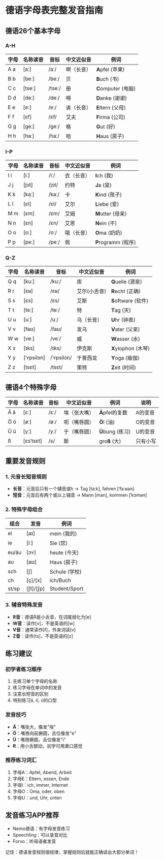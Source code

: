 # 德语字母表完整发音指南

## 德语26个基本字母

### A-H
| 字母 | 名称读音 | 音标 | 中文近似音 | 例词 |
|------|----------|------|------------|------|
| A a | [aː] | /aː/ | 啊（长音） | **A**pfel (苹果) |
| B b | [beː] | /beː/ | 贝 | **B**uch (书) |
| C c | [tseː] | /tseː/ | 册 | **C**omputer (电脑) |
| D d | [deː] | /deː/ | 嘚 | **D**anke (谢谢) |
| E e | [eː] | /eː/ | 诶（长音） | **E**ltern (父母) |
| F f | [ɛf] | /ɛf/ | 艾夫 | **F**irma (公司) |
| G g | [geː] | /geː/ | 格 | **G**ut (好) |
| H h | [haː] | /haː/ | 哈 | **H**aus (房子) |

### I-P
| 字母 | 名称读音 | 音标 | 中文近似音 | 例词 |
|------|----------|------|------------|------|
| I i | [iː] | /iː/ | 衣（长音） | **I**ch (我) |
| J j | [jɔt] | /jɔt/ | 约特 | **J**a (是) |
| K k | [kaː] | /kaː/ | 卡 | **K**ind (孩子) |
| L l | [ɛl] | /ɛl/ | 艾尔 | **L**iebe (爱) |
| M m | [ɛm] | /ɛm/ | 艾姆 | **M**utter (母亲) |
| N n | [ɛn] | /ɛn/ | 艾恩 | **N**ein (不) |
| O o | [oː] | /oː/ | 哦（长音） | **O**ma (奶奶) |
| P p | [peː] | /peː/ | 佩 | **P**rogramm (程序) |

### Q-Z
| 字母 | 名称读音 | 音标 | 中文近似音 | 例词 |
|------|----------|------|------------|------|
| Q q | [kuː] | /kuː/ | 库 | **Q**uelle (源泉) |
| R r | [ɛʁ] | /ɛʁ/ | 艾尔(小舌音) | **R**echt (正确) |
| S s | [ɛs] | /ɛs/ | 艾斯 | **S**oftware (软件) |
| T t | [teː] | /teː/ | 特 | **T**ag (天) |
| U u | [uː] | /uː/ | 乌（长音） | **U**hr (钟表) |
| V v | [faʊ] | /faʊ/ | 发乌 | **V**ater (父亲) |
| W w | [veː] | /veː/ | 威 | **W**asser (水) |
| X x | [ɪks] | /ɪks/ | 伊克斯 | **X**ylophon (木琴) |
| Y y | [ˈʏpsilɔn] | /ˈʏpsilɔn/ | 于普西龙 | **Y**oga (瑜伽) |
| Z z | [tsɛt] | /tsɛt/ | 策特 | **Z**eit (时间) |

## 德语4个特殊字母

| 字母 | 名称读音 | 音标 | 中文近似音 | 例词 | 说明 |
|------|----------|------|------------|------|------|
| Ä ä | [ɛː] | /ɛː/ | 埃（张大嘴） | **Ä**pfel的复数 | A的变音 |
| Ö ö | [øː] | /øː/ | 呃（嘴唇圆） | **Ö**l (油) | O的变音 |
| Ü ü | [yː] | /yː/ | 于（嘴唇圆） | **Ü**bung (练习) | U的变音 |
| ß | [ɛsˈtsɛt] | /s/ | 斯 | gro**ß** (大) | 只有小写 |

## 重要发音规则

### 1. 元音长短音规则
- **长音**：元音后只有一个辅音或h → Tag [taːk], fahren [ˈfaːʁən]
- **短音**：元音后有两个或以上辅音 → Mann [man], kommen [ˈkɔmən]

### 2. 特殊字母组合
| 组合 | 发音 | 例词 |
|------|------|------|
| ei | [aɪ] | mein (我的) |
| ie | [iː] | Sie (您) |
| eu/äu | [ɔʏ] | heute (今天) |
| au | [aʊ] | Haus (房子) |
| sch | [ʃ] | Schule (学校) |
| ch | [ç]/[x] | ich/Buch |
| st/sp | [ʃt]/[ʃp] | Student/Sport |

### 3. 辅音特殊发音
- **R音**：德语R是小舌音，在词尾弱化为[ɐ]
- **W音**：读作[v]，不是英语的[w]
- **V音**：通常读作[f]，外来词读[v]
- **Z音**：读作[ts]，不是英语的[z]

## 练习建议

### 初学者练习顺序
1. 先练习单个字母的名称
2. 练习字母在单词中的发音
3. 注意长短音的区别
4. 特别练习ä, ö, ü的口型

### 发音技巧
- **Ä**：嘴张大，像发"埃"
- **Ö**：嘴唇向前撅圆，舌位像发"e"
- **Ü**：嘴唇撅圆，舌位像发"i"
- **R**：用小舌颤动，初学可用漱口感觉

### 推荐练习词汇
1. 字母A：Apfel, Abend, Arbeit
2. 字母E：Eltern, essen, Ende
3. 字母I：ich, immer, Internet
4. 字母O：Oma, oder, oben
5. 字母U：und, Uhr, unten

## 发音练习APP推荐
- Nemo德语：有字母发音练习
- Speechling：可以录音对比
- Forvo：听母语者发音

记住：德语发音规则很规律，掌握规则后就能正确读出大部分单词！